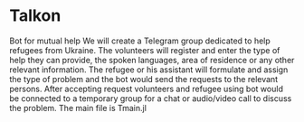 # Talkon
Bot for mutual help
We will create a Telegram group dedicated to help refugees from Ukraine. The volunteers will register and enter the type of help they can provide, the spoken languages, area of residence or any other relevant information. The refugee or his assistant will formulate and assign the type of problem and the bot would send the requests to the relevant persons. After accepting request volunteers and refugee using bot would be connected to a temporary group for a chat or audio/video call to discuss the problem.
The main file is Tmain.jl
